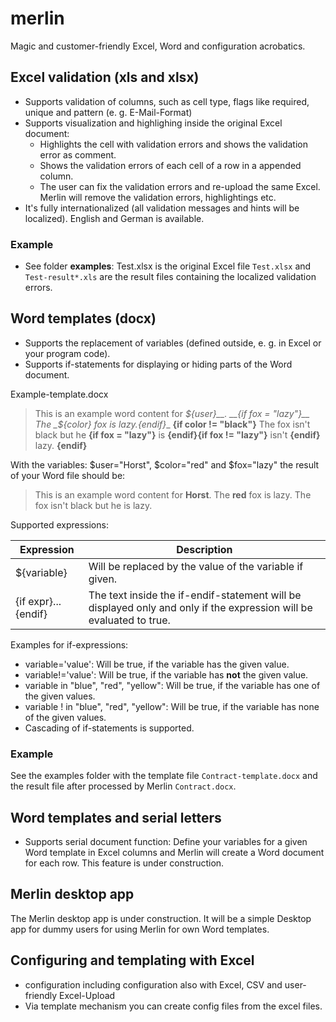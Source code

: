 # merlin
Magic and customer-friendly Excel, Word and configuration acrobatics.

## Excel validation (xls and xlsx)
* Supports validation of columns, such as cell type, flags like required, unique and pattern (e. g. E-Mail-Format)
* Supports visualization and highlighing inside the original Excel document:
  * Highlights the cell with validation errors and shows the validation error as comment.
  * Shows the validation errors of each cell of a row in a appended column.
  * The user can fix the validation errors and re-upload the same Excel. Merlin will remove the validation errors, highlightings etc.
* It's fully internationalized (all validation messages and hints will be localized). English and German is available.

### Example
* See folder __examples__: Test.xlsx is the original Excel file ```Test.xlsx``` and ```Test-result*.xls``` are the result files containing the localized validation errors.

## Word templates (docx) 
* Supports the replacement of variables (defined outside, e. g. in Excel or your program code).
* Supports if-statements for displaying or hiding parts of the Word document.

Example-template.docx
> This is an example word content for __${user}__.
> __{if fox = "lazy"}__ The _${color}_ fox is lazy.__{endif}__
> __{if color != "black"}__ The fox isn't black but he __{if fox = "lazy"}__ is __{endif}{if fox != "lazy"}__ isn't __{endif}__ lazy.
> __{endif}__

With the variables: $user="Horst", $color="red" and $fox="lazy" the result of your Word file should be:
> This is an example word content for __Horst__.
> The __red__ fox is lazy.
> The fox isn't black but he is lazy.

Supported expressions:

| Expression | Description |
|------------|-------------|
|${variable}|Will be replaced by the value of the variable if given.|
|{if expr}...{endif}|The text inside the if-endif-statement will be displayed only and only if the expression will be evaluated to true.

Examples for if-expressions:
* variable='value': Will be true, if the variable has the given value.
* variable!='value': Will be true, if the variable has __not__ the given value.
* variable in "blue", "red", "yellow": Will be true, if the variable has one of the given values.
* variable ! in "blue", "red", "yellow": Will be true, if the variable has none of the given values.
* Cascading of if-statements is supported.

### Example
See the examples folder with the template file ```Contract-template.docx``` and the result file after processed by Merlin ```Contract.docx```.

## Word templates and serial letters
* Supports serial document function: Define your variables for a given Word template in Excel columns and
Merlin will create a Word document for each row.
This feature is under construction.

## Merlin desktop app
The Merlin desktop app is under construction. It will be a simple Desktop app for dummy users for
using Merlin for own Word templates.

## Configuring and templating with Excel
* configuration including configuration also with Excel, CSV and user-friendly Excel-Upload
* Via template mechanism you can create config files from the excel files.
